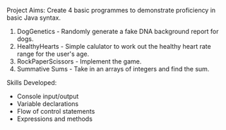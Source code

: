Project Aims: Create 4 basic programmes to demonstrate proficiency in basic Java syntax. 

1. DogGenetics - Randomly generate a fake DNA background report for dogs.
2. HealthyHearts - Simple calulator to work out the healthy heart rate range for the user's age. 
3. RockPaperScissors - Implement the game. 
4. Summative Sums - Take in an arrays of integers and find the sum. 


Skills Developed:
- Console input/output
- Variable declarations
- Flow of control statements
- Expressions and methods

